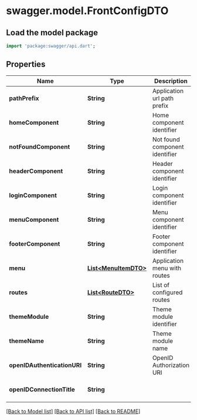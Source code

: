 # swagger.model.FrontConfigDTO

## Load the model package
```dart
import 'package:swagger/api.dart';
```

## Properties
Name | Type | Description | Notes
------------ | ------------- | ------------- | -------------
**pathPrefix** | **String** | Application url path prefix | [default to null]
**homeComponent** | **String** | Home component identifier | [default to null]
**notFoundComponent** | **String** | Not found component identifier | [default to null]
**headerComponent** | **String** | Header component identifier | [default to null]
**loginComponent** | **String** | Login component identifier | [default to null]
**menuComponent** | **String** | Menu component identifier | [default to null]
**footerComponent** | **String** | Footer component identifier | [default to null]
**menu** | [**List&lt;MenuItemDTO&gt;**](MenuItemDTO.md) | Application menu with routes | [default to []]
**routes** | [**List&lt;RouteDTO&gt;**](RouteDTO.md) | List of configured routes | [default to []]
**themeModule** | **String** | Theme module identifier | [optional] [default to null]
**themeName** | **String** | Theme module name | [optional] [default to null]
**openIDAuthenticationURI** | **String** | OpenID Authorization URI | [optional] [default to null]
**openIDConnectionTitle** | **String** |  | [optional] [default to null]

[[Back to Model list]](../README.md#documentation-for-models) [[Back to API list]](../README.md#documentation-for-api-endpoints) [[Back to README]](../README.md)


